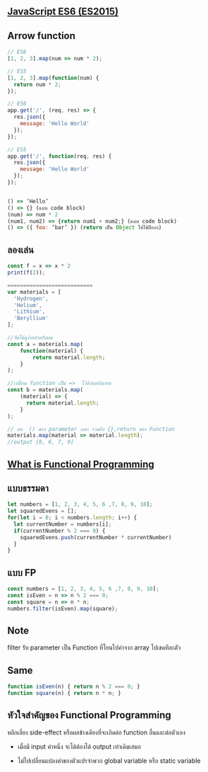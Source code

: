 ## [ JavaScript ES6 (ES2015) ](https://blog.nextzy.me/javascript-es-2015-overview-c81c5e3ce43d)
## Arrow function
```javascript
// ES6
[1, 2, 3].map(num => num * 2);

// ES5
[1, 2, 3].map(function(num) {
  return num * 2;
});

// ES6
app.get('/', (req, res) => {  
  res.json({
    message: 'Hello World'
  });
});

// ES5
app.get('/', function(req, res) {  
  res.json({
    message: 'Hello World'
  });
});


() => ‘Hello’
() => {} (แบบ code block)
(num) => num * 2
(num1, num2) => {return num1 + num2;} (แบบ code block)
() => ({ foo: ‘bar’ }) (return เป็น Object ให้ใช้ปีกกา)
```
## ลองเล่น
```javascript
const f = x => x * 2
print(f(2));

===========================
var materials = [
  'Hydrogen',
  'Helium',
  'Lithium',
  'Beryllium'
];

//จัดให้ดูง่ายสำหรับผม
const a = materials.map(
    function(material) {
        return material.length;
    }
);

//เปลื่อน function เป็น =>  ไว้ด้านหลังแทน
const b = materials.map(
    (material) => {
      return material.length;
    }
);

// ลบ  () ของ parameter ออก รวมถึง {},return ของ Function   
materials.map(material => material.length);
//output [8, 6, 7, 9]
```

## [ What is    Functional Programming ](https://medium.com/funk-tional/hello-functional-programming-eacb0091a53c)

## แบบธรรมดา
```javascript
let numbers = [1, 2, 3, 4, 5, 6 ,7, 8, 9, 10];
let squaredEvens = [];
for(let i = 0; i < numbers.length; i++) {
  let currentNumber = numbers[i];
  if(currentNumber % 2 === 0) {
    squaredEvens.push(currentNumber * currentNumber)
  }
}
```

## แบบ FP
```javascript
const numbers = [1, 2, 3, 4, 5, 6 ,7, 8, 9, 10];
const isEven = n => n % 2 === 0;
const square = n => n * n;
numbers.filter(isEven).map(square);
```

## Note
filter รับ parameter เป็น Function ที่โยนไปค่าจาก array  ไปเชคทีละตัว

## Same
```javascript
function isEven(n) { return n % 2 === 0; }
function square(n) { return n * n; }
```

## หัวใจสำคัญของ Functional Programming
หลีกเลี่ยง side-effect หรือผลข้างเคียงที่จะเกิดต่อ function อื่นและต่อตัวเอง

- เมื่อมี input ค่าหนึ่ง จะได้ต้องได้ output เท่าเดิมเสมอ

-  ไม่ไปเปลี่ยนแปลงค่าของตัวแปรจำพวก global variable หรือ static variable
